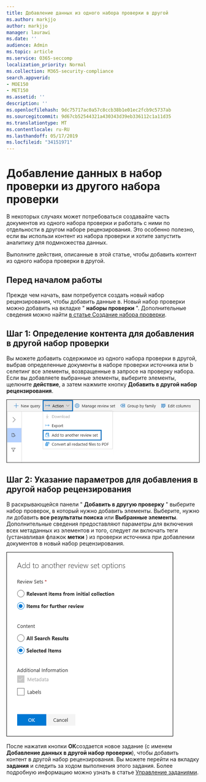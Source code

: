 ```yaml
---
title: Добавление данных из одного набора проверки в другой
ms.author: markjjo
author: markjjo
manager: laurawi
ms.date: ''
audience: Admin
ms.topic: article
ms.service: O365-seccomp
localization_priority: Normal
ms.collection: M365-security-compliance
search.appverid:
- MOE150
- MET150
ms.assetid: ''
description: ''
ms.openlocfilehash: 9dc75717ac0a57c8ccb38b1e01ec2fcb9c5737ab
ms.sourcegitcommit: 9d67cb52544321a430343d39eb336112c1a11d35
ms.translationtype: MT
ms.contentlocale: ru-RU
ms.lasthandoff: 05/17/2019
ms.locfileid: "34151971"
---
```

# <a name="add-data-to-a-review-set-from-another-review-set"></a>Добавление данных в набор проверки из другого набора проверки

В некоторых случаях может потребоваться создавайте часть документов из одного набора проверки и работать с ними по отдельности в другом наборе рецензирования.  Это особенно полезно, если вы использи контент из набора проверки и хотите запустить аналитику для подмножества данных.

Выполните действия, описанные в этой статье, чтобы добавить контент из одного набора проверки в другой.

## <a name="before-you-begin"></a>Перед началом работы

Прежде чем начать, вам потребуется создать новый набор рецензирования, чтобы добавить данные в.  Новый набор проверки можно добавить на вкладке " **наборы проверки** ". Дополнительные сведения можно найти [в статье Создание набора проверки](managing-review-sets.md#create-a-review-set).

## <a name="step-1-identify-content-to-add-to-another-review-set"></a>Шаг 1: Определение контента для добавления в другой набор проверки

Вы можете добавить содержимое из одного набора проверки в другой, выбрав определенные документы в наборе проверки источника или b селетинг все элементы, возвращенные в запросе на проверку набора.  Если вы добавляете выбранные элементы, выберите элементы, щелкните **действие**, а затем нажмите кнопку **Добавить в другой набор рецензирования**.

![Добавить в другой набор проверки](../media/64f2a4d4-eba3-4ab3-a3ba-d519feea3142.png)

## <a name="step-2-specify-options-for-adding-to-another-review-set"></a>Шаг 2: Указание параметров для добавления в другой набор рецензирования

В раскрывающейся панели " **Добавить в другую проверку** " выберите набор проверок, в который нужно добавить элементы. Выберите, нужно ли добавить **все результаты поиска** или **Выбранные элементы**.  Дополнительные сведения предоставляют параметры для включения всех метаданных из элементов и того, следует ли включать теги (устанавливая флажок **метки** ) из проверки источника при добавлении документов в новый набор рецензирования.  

![Добавить в другой набор проверки](../media/6440ee44-68fd-44d7-b43a-3a477345525c.png)

После нажатия кнопки **ОК**создается новое задание (с именем **Добавление данных в другой набор проверки**), чтобы добавить контент в другой набор рецензирования.  Вы можете перейти на вкладку **задания** и следить за ходом выполнения этого задания. Более подробную информацию можно узнать в статье [Управление заданиями](managing-jobs-ediscovery20.md).
